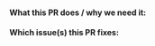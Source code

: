 #### What this PR does / why we need it:

#### Which issue(s) this PR fixes:
<!--
Usage: `Fixes #<issue number>`, or `Fixes (paste link of issue)`.
-->

